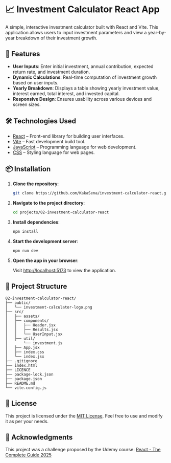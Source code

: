
# 📈 Investment Calculator React App

A simple, interactive investment calculator built with React and Vite. This application allows users to input investment parameters and view a year-by-year breakdown of their investment growth.



## 🚀 Features

- **User Inputs**: Enter initial investment, annual contribution, expected return rate, and investment duration.
- **Dynamic Calculations**: Real-time computation of investment growth based on user inputs.
- **Yearly Breakdown**: Displays a table showing yearly investment value, interest earned, total interest, and invested capital.
- **Responsive Design**: Ensures usability across various devices and screen sizes.



## 🛠️ Technologies Used

- [React](https://reactjs.org/) – Front-end library for building user interfaces.
- [Vite](https://vitejs.dev/) – Fast development build tool.
- [JavaScript](https://developer.mozilla.org/en-US/docs/Web/JavaScript) – Programming language for web development.
- [CSS](https://developer.mozilla.org/en-US/docs/Web/CSS) – Styling language for web pages.



## 📦 Installation

1. **Clone the repository**:

   ```bash
   git clone https://github.com/KakaSena/investment-calculator-react.git
   ```

2. **Navigate to the project directory**:

   ```bash
   cd projects/02-investment-calculator-react
   ```

3. **Install dependencies**:

   ```bash
   npm install
   ```

4. **Start the development server**:

   ```bash
   npm run dev
   ```

5. **Open the app in your browser**:

   Visit [http://localhost:5173](http://localhost:5173) to view the application.



## 📁 Project Structure

```
02-investment-calculator-react/
├── public/
│   └── investment-calculator-logo.png
├── src/
│   ├── assets/ 
│   ├── components/
│   │   ├── Header.jsx
│   │   ├── Results.jsx
│   │   └── UserInput.jsx
│   ├── util/
│       └── investment.js
│   ├── App.jsx
│   ├── index.css
│   └── index.jsx
├── .gitignore
├── index.html
├── LICENCE
├── package-lock.json
├── package.json
├── README.md
└── vite.config.js
```



## 📄 License

This project is licensed under the [MIT License](https://github.com/KakaSena/investment-calculator-react/blob/main/LICENSE). Feel free to use and modify it as per your needs.



## 🙏 Acknowledgments

This project was a challenge proposed by the Udemy course:
[React - The Complete Guide 2025](https://www.udemy.com/course/react-the-complete-guide-incl-redux)
